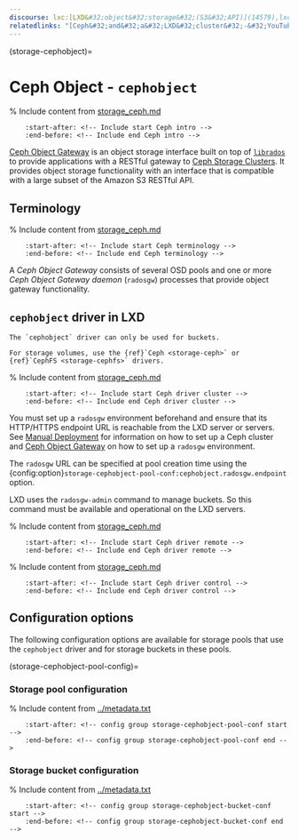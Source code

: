 ```yaml
---
discourse: lxc:[LXD&#32;object&#32;storage&#32;(S3&#32;API)](14579),lxc:[Introducing&#32;MicroCeph](15457)
relatedlinks: "[Ceph&#32;and&#32;a&#32;LXD&#32;cluster&#32;-&#32;YouTube](https://youtube.com/watch?v=kVLGbvRU98A)"
---
```


(storage-cephobject)=
# Ceph Object - `cephobject`

% Include content from [storage_ceph.md](storage_ceph.md)
```{include} storage_ceph.md
    :start-after: <!-- Include start Ceph intro -->
    :end-before: <!-- Include end Ceph intro -->
```

[Ceph Object Gateway](https://docs.ceph.com/en/latest/radosgw/) is an object storage interface built on top of [`librados`](https://docs.ceph.com/en/latest/rados/api/librados-intro/) to provide applications with a RESTful gateway to [Ceph Storage Clusters](https://docs.ceph.com/en/latest/rados/).
It provides object storage functionality with an interface that is compatible with a large subset of the Amazon S3 RESTful API.

## Terminology

% Include content from [storage_ceph.md](storage_ceph.md)
```{include} storage_ceph.md
    :start-after: <!-- Include start Ceph terminology -->
    :end-before: <!-- Include end Ceph terminology -->
```

A *Ceph Object Gateway* consists of several OSD pools and one or more *Ceph Object Gateway daemon* (`radosgw`) processes that provide object gateway functionality.

## `cephobject` driver in LXD

```{note}
The `cephobject` driver can only be used for buckets.

For storage volumes, use the {ref}`Ceph <storage-ceph>` or {ref}`CephFS <storage-cephfs>` drivers.
```

% Include content from [storage_ceph.md](storage_ceph.md)
```{include} storage_ceph.md
    :start-after: <!-- Include start Ceph driver cluster -->
    :end-before: <!-- Include end Ceph driver cluster -->
```

You must set up a `radosgw` environment beforehand and ensure that its HTTP/HTTPS endpoint URL is reachable from the LXD server or servers.
See [Manual Deployment](https://docs.ceph.com/en/latest/install/manual-deployment/) for information on how to set up a Ceph cluster and [Ceph Object Gateway](https://docs.ceph.com/en/latest/radosgw/) on how to set up a `radosgw` environment.

The `radosgw` URL can be specified at pool creation time using the {config:option}`storage-cephobject-pool-conf:cephobject.radosgw.endpoint` option.

LXD uses the `radosgw-admin` command to manage buckets. So this command must be available and operational on the LXD servers.

% Include content from [storage_ceph.md](storage_ceph.md)
```{include} storage_ceph.md
    :start-after: <!-- Include start Ceph driver remote -->
    :end-before: <!-- Include end Ceph driver remote -->
```

% Include content from [storage_ceph.md](storage_ceph.md)
```{include} storage_ceph.md
    :start-after: <!-- Include start Ceph driver control -->
    :end-before: <!-- Include end Ceph driver control -->
```

## Configuration options

The following configuration options are available for storage pools that use the `cephobject` driver and for storage buckets in these pools.

(storage-cephobject-pool-config)=
### Storage pool configuration

% Include content from [../metadata.txt](../metadata.txt)
```{include} ../metadata.txt
    :start-after: <!-- config group storage-cephobject-pool-conf start -->
    :end-before: <!-- config group storage-cephobject-pool-conf end -->
```

### Storage bucket configuration

% Include content from [../metadata.txt](../metadata.txt)
```{include} ../metadata.txt
    :start-after: <!-- config group storage-cephobject-bucket-conf start -->
    :end-before: <!-- config group storage-cephobject-bucket-conf end -->
```
